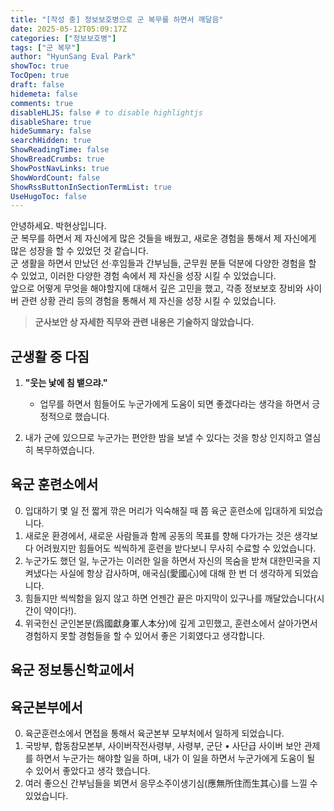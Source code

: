 ```yaml
---
title: "[작성 중] 정보보호병으로 군 복무를 하면서 깨달음"
date: 2025-05-12T05:09:17Z
categories: ["정보보호병"]
tags: ["군 복무"]
author: "HyunSang Eval Park"
showToc: true
TocOpen: true
draft: false
hidemeta: false
comments: true
disableHLJS: false # to disable highlightjs
disableShare: true
hideSummary: false
searchHidden: true
ShowReadingTime: false
ShowBreadCrumbs: true
ShowPostNavLinks: true
ShowWordCount: false
ShowRssButtonInSectionTermList: true
UseHugoToc: false
---
```


안녕하세요. 박현상입니다.  
군 복무를 하면서 제 자신에게 많은 것들을 배웠고, 새로운 경험을 통해서 제 자신에게 많은 성장을 할 수 있었던 것 같습니다.  
군 생활을 하면서 만났던 선·후임들과 간부님들, 군무원 분들 덕분에 다양한 경험을 할 수 있었고, 이러한 다양한 경험 속에서 제 자신을 성장 시킬 수 있었습니다.  
앞으로 어떻게 무엇을 해야할지에 대해서 깊은 고민을 했고, 각종 정보보호 장비와 사이버 관련 상황 관리 등의 경험을 통해서 제 자신을 성장 시킬 수 있었습니다.

> **군사보안 상 자세한 직무와 관련 내용은 기술하지 않았습니다.**

## 군생활 중 다짐

1. **"웃는 낯에 침 뱉으랴."**

   - 업무를 하면서 힘들어도 누군가에게 도움이 되면 좋겠다라는 생각을 하면서 긍정적으로 했습니다.

2. 내가 군에 있으므로 누군가는 편안한 밤을 보낼 수 있다는 것을 항상 인지하고 열심히 복무하였습니다.

## 육군 훈련소에서

0. 입대하기 몇 일 전 짧게 깎은 머리가 익숙해질 때 쯤 육군 훈련소에 입대하게 되었습니다.
1. 새로운 환경에서, 새로운 사람들과 함께 공동의 목표를 향해 다가가는 것은 생각보다 어려웠지만 힘들어도 씩씩하게 훈련을 받다보니 무사히 수료할 수 있었습니다.
2. 누군가도 했던 일, 누군가는 이러한 일을 하면서 자신의 목숨을 받쳐 대한민국을 지켜냈다는 사실에 항상 감사하며, 애국심(愛國心)에 대해 한 번 더 생각하게 되었습니다.
3. 힘들지만 씩씩함을 잃지 않고 하면 언젠간 끝은 마지막이 있구나를 깨달았습니다(시간이 약이다!).
4. 위국헌신 군인본분(爲國獻身軍人本分)에 깊게 고민했고, 훈련소에서 살아가면서 경험하지 못할 경험들을 할 수 있어서 좋은 기회였다고 생각합니다.

## 육군 정보통신학교에서

## 육군본부에서

0. 육군훈련소에서 면접을 통해서 육군본부 모부처에서 일하게 되었습니다.
1. 국방부, 합동참모본부, 사이버작전사령부, 사령부, 군단 • 사단급 사이버 보안 관제를 하면서 누군가는 해야할 일을 하며, 내가 이 일을 하면서 누군가에게 도움이 될 수 있어서 좋았다고 생각 했습니다.
2. 여러 좋으신 간부님들을 뵈면서 응무소주이생기심(應無所住而生其心)를 느낄 수 있었습니다.
